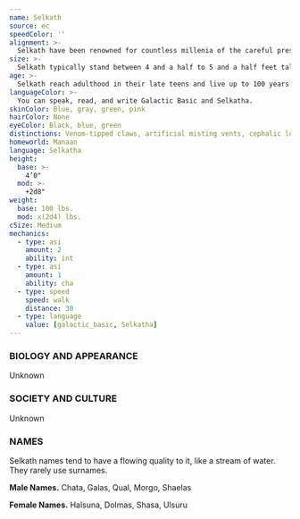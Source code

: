 ```yaml
---
name: Selkath
source: ec
speedColor: ''
alignment: >-
  Selkath have been renowned for countless millenia of the careful preservation of neutrality. As such individuals tend towards the neutral balanced alignment, though there are exceptions.
size: >-
  Selkath typically stand between 4 and a half to 5 and a half feet tall and average 130 pounds. Regardless of your position in that range, your size is Medium.
age: >-
  Selkath reach adulthood in their late teens and live up to 100 years.
languageColor: >-
  You can speak, read, and write Galactic Basic and Selkatha. 
skinColor: Blue, gray, green, pink
hairColor: None
eyeColor: Black, blue, green
distinctions: Venom-tipped claws, artificial misting vents, cephalic lobes, three-digit hands, two-toed feet
homeworld: Manaan
language: Selkatha
height:
  base: >-
    4’0"
  mod: >-
    +2d8"
weight:
  base: 100 lbs.
  mod: x(2d4) lbs.
cSize: Medium
mechanics:
  - type: asi
    amount: 2
    ability: int
  - type: asi
    amount: 1
    ability: cha
  - type: speed
    speed: walk
    distance: 30
  - type: language
    value: [galactic_basic, Selkatha]
---
```

### BIOLOGY AND APPEARANCE
Unknown

### SOCIETY AND CULTURE
Unknown

### NAMES
Selkath names tend to have a flowing quality to it, like a stream of water. They rarely use surnames.

__Male Names.__ Chata, Galas, Qual, Morgo, Shaelas

__Female Names.__ Halsuna, Dolmas, Shasa, Ulsuru



    